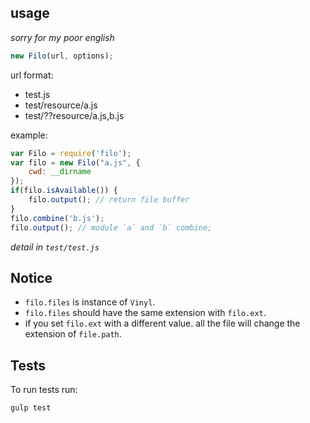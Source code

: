 ## usage

_sorry for my poor english_

```javascript
new Filo(url, options);
```

url format:

 * test.js
 * test/resource/a.js
 * test/??resource/a.js,b.js

example:

```javascript
var Filo = require('filo');
var filo = new Filo("a.js", {
    cwd: __dirname
});
if(filo.isAvailable()) {
    filo.output(); // return file buffer
}
filo.combine('b.js');
filo.output(); // module `a` and `b` combine;
```

_detail in `test/test.js`_

## Notice

* `filo.files` is instance of `Vinyl`.
* `filo.files` should have the same extension with `filo.ext`.
* if you set `filo.ext` with a different value. all the file will change the extension of `file.path`.

## Tests

To run tests run:

```bash
gulp test
```